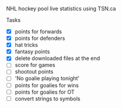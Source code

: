 NHL hockey pool live statistics using TSN.ca

Tasks
- [x] points for forwards
- [x] points for defenders
- [x] hat tricks
- [x] fantasy points
- [x] delete downloaded files at the end
- [ ] score for games
- [ ] shootout points
- [ ] 'No goalie playing tonight'
- [ ] points for goalies for wins
- [ ] points for goalies for OT
- [ ] convert strings to symbols
